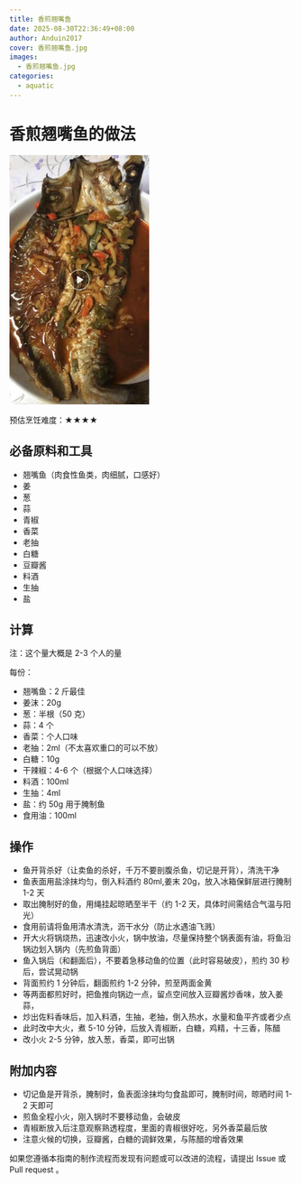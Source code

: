 ```yaml
---
title: 香煎翘嘴鱼
date: 2025-08-30T22:36:49+08:00
author: Anduin2017
cover: 香煎翘嘴鱼.jpg
images:
  - 香煎翘嘴鱼.jpg
categories:
  - aquatic
---
```



# 香煎翘嘴鱼的做法

![香煎翘嘴鱼](./香煎翘嘴鱼.jpeg)

预估烹饪难度：★★★★

## 必备原料和工具

- 翘嘴鱼（肉食性鱼类，肉细腻，口感好）
- 姜
- 葱
- 蒜
- 青椒
- 香菜
- 老抽
- 白糖
- 豆瓣酱
- 料酒
- 生抽
- 盐

## 计算

注：这个量大概是 2-3 个人的量

每份：

- 翘嘴鱼：2 斤最佳
- 姜沫：20g
- 葱：半根（50 克）
- 蒜：4 个
- 香菜：个人口味
- 老抽：2ml（不太喜欢重口的可以不放）
- 白糖：10g
- 干辣椒：4-6 个（根据个人口味选择）
- 料酒：100ml
- 生抽：4ml
- 盐：约 50g 用于腌制鱼
- 食用油：100ml

## 操作

- 鱼开背杀好（让卖鱼的杀好，千万不要剖腹杀鱼，切记是开背），清洗干净
- 鱼表面用盐涂抹均匀，倒入料酒约 80ml,姜末 20g，放入冰箱保鲜层进行腌制 1-2 天
- 取出腌制好的鱼，用绳挂起晾晒至半干（约 1-2 天，具体时间需结合气温与阳光）
- 食用前请将鱼用清水清洗，沥干水分（防止水遇油飞溅）
- 开大火将锅烧热，迅速改小火，锅中放油，尽量保持整个锅表面有油，将鱼沿锅边划入锅内（先煎鱼背面）
- 鱼入锅后（和翻面后），不要着急移动鱼的位置（此时容易破皮），煎约 30 秒后，尝试晃动锅
- 背面煎约 1 分钟后，翻面煎约 1-2 分钟，煎至两面金黄
- 等两面都煎好时，把鱼推向锅边一点，留点空间放入豆瓣酱炒香味，放入姜蒜，
- 炒出佐料香味后，加入料酒，生抽，老抽，倒入热水，水量和鱼平齐或者少点
- 此时改中大火，煮 5-10 分钟，后放入青椒断，白糖，鸡精，十三香，陈醋
- 改小火 2-5 分钟，放入葱，香菜，即可出锅

## 附加内容

- 切记鱼是开背杀，腌制时，鱼表面涂抹均匀食盐即可，腌制时间，晾晒时间 1-2 天即可
- 煎鱼全程小火，刚入锅时不要移动鱼，会破皮
- 青椒断放入后注意观察熟透程度，里面的青椒很好吃，另外香菜最后放
- 注意火候的切换，豆瓣酱，白糖的调鲜效果，与陈醋的增香效果

如果您遵循本指南的制作流程而发现有问题或可以改进的流程，请提出 Issue 或 Pull request 。
